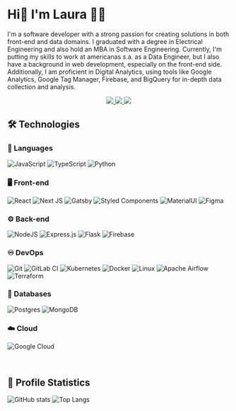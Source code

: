 # Hi👋 I'm Laura 👩‍💻

I'm a software developer with a strong passion for creating solutions in both front-end and data domains. I graduated with a degree in Electrical Engineering and also hold an MBA in Software Engineering. Currently, I'm putting my skills to work at americanas s.a. as a Data Engineer, but I also have a background in web development, especially on the front-end side. Additionally, I am proficient in Digital Analytics, using tools like Google Analytics, Google Tag Manager, Firebase, and BigQuery for in-depth data collection and analysis.

<p align="center">
  <a href="https://www.linkedin.com/in/laurabrosa" target="_blank">
    <img src="https://img.shields.io/badge/linkedin-%230077B5.svg?style=flat&logo=linkedin&logoColor=white" />
  </a>
  <a href="mailto:laurabeatrizgr@gmail.com" target="_blank">
    <img src="https://img.shields.io/badge/Gmail-D14836?style=flat&logo=gmail&logoColor=white" />
  </a>
    <img src="https://komarev.com/ghpvc/?username=laurabrosa&abbreviated=true&color=blueviolet" />  
</p> 

## 🛠️ Technologies

### 💬 Languages
![JavaScript](https://img.shields.io/badge/javascript-%23323330.svg?style=flat&logo=javascript&logoColor=%23F7DF1E)
![TypeScript](https://img.shields.io/badge/typescript-%23007ACC.svg?style=flat&logo=typescript&logoColor=white)
![Python](https://img.shields.io/badge/python-3670A0?style=flat&logo=python&logoColor=ffdd54)

### 🖥️ Front-end
![React](https://img.shields.io/badge/react-%2320232a.svg?style=flat&logo=react&logoColor=%2361DAFB)
![Next JS](https://img.shields.io/badge/Next-black?style=flat&logo=next.js&logoColor=white)
![Gatsby](https://img.shields.io/badge/Gatsby-%23663399.svg?style=flat&logo=gatsby&logoColor=white)
![Styled Components](https://img.shields.io/badge/styled--components-DB7093?style=flat&logo=styled-components&logoColor=white)
![MaterialUI](https://img.shields.io/badge/Material--UI-000?style=flat&logo=material-ui)
![Figma](https://img.shields.io/badge/figma-%23F24E1E.svg?style=flat&logo=figma&logoColor=white)

### ⚙️ Back-end
![NodeJS](https://img.shields.io/badge/node.js-6DA55F?style=flat&logo=node.js&logoColor=white)
![Express.js](https://img.shields.io/badge/express.js-%23404d59.svg?style=flat&logo=express&logoColor=%2361DAFB)
![Flask](https://img.shields.io/badge/flask-%23000.svg?style=flat&logo=flask&logoColor=white)
![Firebase](https://img.shields.io/badge/firebase-a08021?style=flat&logo=firebase&logoColor=ffcd34)

### ♾️ DevOps
![Git](https://img.shields.io/badge/git-%23F05033.svg?style=flat&logo=git&logoColor=white)
![GitLab CI](https://img.shields.io/badge/gitlab%20ci-%23181717.svg?style=flat&logo=gitlab&logoColor=white)
![Kubernetes](https://img.shields.io/badge/kubernetes-%23326ce5.svg?style=flat&logo=kubernetes&logoColor=white)
![Docker](https://img.shields.io/badge/docker-%230db7ed.svg?style=flat&logo=docker&logoColor=white)
![Linux](https://img.shields.io/badge/-Linux-000?style=flat&logo=Linux)
![Apache Airflow](https://img.shields.io/badge/Apache%20Airflow-017CEE?style=flat&logo=Apache%20Airflow&logoColor=white)
![Terraform](https://img.shields.io/badge/terraform-%235835CC.svg?style=flat&logo=terraform&logoColor=white)

### 📁 Databases
![Postgres](https://img.shields.io/badge/postgres-%23316192.svg?style=flat&logo=postgresql&logoColor=white)
![MongoDB](https://img.shields.io/badge/MongoDB-%234ea94b.svg?style=flat&logo=mongodb&logoColor=white)

### ☁️ Cloud
![Google Cloud](https://img.shields.io/badge/GoogleCloud-%234285F4.svg?style=flat&logo=google-cloud&logoColor=white)

<br/>

## 🥇 Profile Statistics

![GitHub stats](https://github-readme-stats.vercel.app/api?username=laurabrosa&hide=stars&count_private=true&show_icons=true&theme=dracula)
![Top Langs](https://github-readme-stats.vercel.app/api/top-langs/?username=laurabrosa&layout=compact&count_private=true&theme=dracula)

